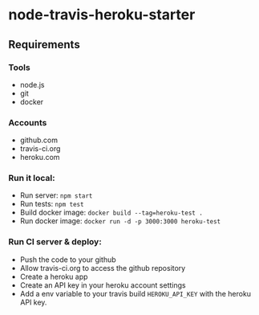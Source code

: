 # node-travis-heroku-starter

## Requirements

### Tools
- node.js
- git
- docker

### Accounts
- github.com
- travis-ci.org
- heroku.com


### Run it local:
- Run server: `npm start`
- Run tests: `npm test`
- Build docker image: `docker build --tag=heroku-test .`
- Run docker image: `docker run -d -p 3000:3000 heroku-test`

### Run CI server & deploy:
- Push the code to your github
- Allow travis-ci.org to access the github repository
- Create a heroku app
- Create an API key in your heroku account settings
- Add a env variable to your travis build `HEROKU_API_KEY` with the heroku API key.
